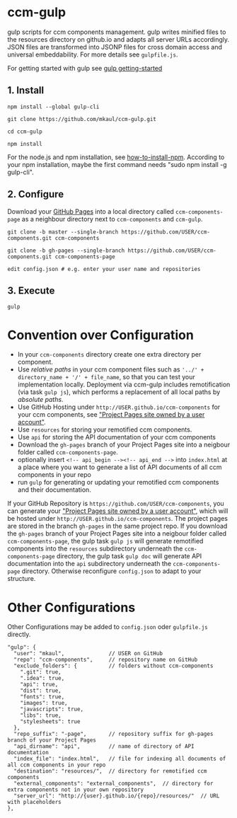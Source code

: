 # ccm-gulp
gulp scripts for ccm components management. gulp writes minified files to the resources directory on github.io and adapts all server URLs accordingly. JSON files are transformed into JSONP files for cross domain access and universal embeddability. For more details see `gulpfile.js`. 

For getting started with gulp see [gulp getting-started](https://github.com/gulpjs/gulp/blob/master/docs/getting-started.md)

## 1. Install

    npm install --global gulp-cli  

    git clone https://github.com/mkaul/ccm-gulp.git
    
    cd ccm-gulp
    
    npm install
 
For the node.js and npm installation, see [how-to-install-npm](http://blog.npmjs.org/post/85484771375/how-to-install-npm). According to your npm installation, maybe the first command needs "sudo npm install -g gulp-cli". 
    
## 2. Configure
Download your [GitHub Pages](https://pages.github.com) into a local directory called `ccm-components-page` as a neighbour directory next to `ccm-components` and `ccm-gulp`.
    
    git clone -b master --single-branch https://github.com/USER/ccm-components.git ccm-components
    
    git clone -b gh-pages --single-branch https://github.com/USER/ccm-components.git ccm-components-page
    
    edit config.json # e.g. enter your user name and repositories  
    
## 3. Execute
        
    gulp
    
    
# Convention over Configuration
- In your `ccm-components` directory create one extra directory per component.
- Use *relative paths* in your ccm component files such as `'../' + directory_name + '/' + file_name`, so that you can test your implementation locally. Deployment via ccm-gulp includes remotification (via task `gulp js`), which performs a replacement of all local paths by *absolute paths*.
- Use GitHub Hosting under `http://USER.github.io/ccm-components` for your ccm components, see ["Project Pages site owned by a user account"](https://help.github.com/articles/user-organization-and-project-pages/).
- Use `resources` for storing your remotified ccm components.
- Use `api` for storing the API documentation of your ccm components 
- Download the `gh-pages` branch of your Project Pages site into a neigbour folder called `ccm-components-page`.
- optionally insert `<!-- api_begin --><!-- api_end -->` into `index.html` at a place where you want to generate a list of API documents of all ccm components in your repo 
- run `gulp` for generating or updating your remotified ccm components and their documentation. 

If your GitHub Repository is `https://github.com/USER/ccm-components`, you can generate your ["Project Pages site owned by a user account"](https://help.github.com/articles/user-organization-and-project-pages/), which will be hosted under `http://USER.github.io/ccm-components`. The project pages are stored in the branch `gh-pages` in the same project repo. If you download the `gh-pages` branch of your Project Pages site into a neigbour folder called `ccm-components-page`, the gulp task `gulp js` will generate remotified components into the `resources` subdirectory underneath the `ccm-components-page` directory, the gulp task `gulp doc` will generate API documentation into the `api` subdirectory underneath the `ccm-components-page` directory. Otherwise reconfigure `config.json` to adapt to your structure.
 
# Other Configurations
Other Configurations may be added to `config.json` oder `gulpfile.js`  directly.

    "gulp": {
      "user": "mkaul",              // USER on GitHub
      "repo": "ccm-components",     // repository name on GitHub
      "exclude_folders": {          // folders without ccm-components 
        ".git": true,
        ".idea": true,
        "api": true,
        "dist": true,
        "fonts": true,
        "images": true,
        "javascripts": true,
        "libs": true,
        "stylesheets": true
      },
      "repo_suffix": "-page",       // repository suffix for gh-pages branch of your Project Pages
      "api_dirname": "api",         // name of directory of API documentation
      "index_file": "index.html",   // file for indexing all documents of all ccm components in your repo
      "destination": "resources/",  // directory for remotified ccm components
      "external_components": "external_components",  // directory for extra components not in your own repository
      "server_url": "http://{user}.github.io/{repo}/resources/"  // URL with placeholders
    },